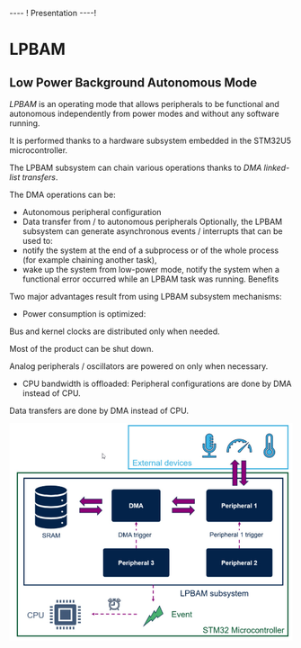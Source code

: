 ---- !
Presentation
----! 

# LPBAM #
## Low Power Background Autonomous Mode

*LPBAM* is an operating mode that allows peripherals to be functional and autonomous independently from power modes and without any software running. 

It is performed thanks to a hardware subsystem embedded in the STM32U5 microcontroller.

The LPBAM subsystem can chain various operations thanks to *DMA linked-list transfers*. 

The DMA operations can be:
- Autonomous peripheral configuration
- Data transfer from / to autonomous peripherals
Optionally, the LPBAM subsystem can generate asynchronous events / interrupts that can be used to:
- notify the system at the end of a subprocess or of the whole process (for example chaining another task),
- wake up the system from low-power mode,
notify the system when a functional error occurred while an LPBAM task was running.
Benefits

Two major advantages result from using LPBAM subsystem mechanisms:
- Power consumption is optimized:

Bus and kernel clocks are distributed only when needed.

Most of the product can be shut down.

Analog peripherals / oscillators are powered on only when necessary.
- CPU bandwidth is offloaded:
Peripheral configurations are done by DMA instead of CPU.

Data transfers are done by DMA instead of CPU.



![theory1](./img/01.png)
